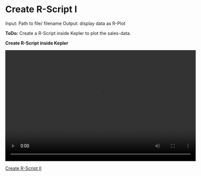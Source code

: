 # Create R-Script I

Input: Path to file/ filename
Output: display data as R-Plot

**ToDo:** Create a R-Script inside Kepler to plot the sales-data.

**Create R-Script inside Kepler**
<p float="middle">
  <video width="600" height="350" controls>
  <source src="Video/2_DockingR.mp4" type="video/mp4">
  </video>
</p>

[Create R-Script II](./3_kepler_R_script2.md)
